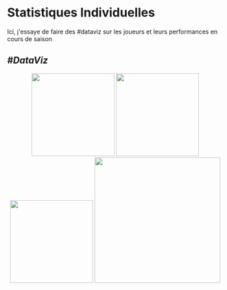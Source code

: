 # Statistiques Individuelles
Ici, j'essaye de faire des #dataviz sur les joueurs et leurs performances en cours de saison

## _#DataViz_

<p align= "center">
  <img src="https://github.com/Roppick/2022-2023_Individuelles/blob/44218d2feef2ad085a8ba6eae33efecfd14ebe74/23-07-09_xG_joueurs_final_n%26b.jpg" width="193" />

  <img src="https://github.com/Roppick/2022-2023_Individuelles/blob/44218d2feef2ad085a8ba6eae33efecfd14ebe74/23-07-22_PD_joueurs_final_n%26B.jpg" width="193" />

  <img src="https://github.com/Roppick/2022-2023_Individuelles/blob/44218d2feef2ad085a8ba6eae33efecfd14ebe74/23-07-28_G%2BA_joueurs_final_n%26b.jpg" width="193" />

  <img src="https://github.com/Roppick/2022-2023_Individuelles/blob/44218d2feef2ad085a8ba6eae33efecfd14ebe74/23-07-29_Tableau%20Complet_n%26b.jpg" width="293" />
